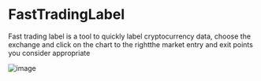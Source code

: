 # FastTradingLabel

Fast trading label is a tool to quickly label cryptocurrency data, choose the exchange and click on the chart to the rightthe market entry and exit points you consider appropriate

![image](https://drive.google.com/uc?export=view&id=1ZEXA1nNtS-fyxa4-tBF1R8hkyJHgU2go)
